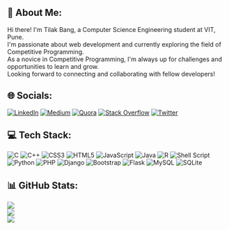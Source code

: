 ## 💫 About Me:
Hi there! I'm Tilak Bang, a Computer Science Engineering student at VIT, Pune.<br>I'm passionate about web development and currently exploring the field of Competitive Programming. <br>As a novice in Competitive Programming, I'm always up for challenges and opportunities to learn and grow. <br>Looking forward to connecting and collaborating with fellow developers!


## 🌐 Socials:
[![LinkedIn](https://img.shields.io/badge/LinkedIn-%230077B5.svg?logo=linkedin&logoColor=white)](https://linkedin.com/in/tilakbang) [![Medium](https://img.shields.io/badge/Medium-12100E?logo=medium&logoColor=white)](https://medium.com/@tilakbang) [![Quora](https://img.shields.io/badge/Quora-%23B92B27.svg?logo=Quora&logoColor=white)](https://quora.com/profile/Tilak-bang-1) [![Stack Overflow](https://img.shields.io/badge/-Stackoverflow-FE7A16?logo=stack-overflow&logoColor=white)](https://stackoverflow.com/users/21430697) [![Twitter](https://img.shields.io/badge/Twitter-%231DA1F2.svg?logo=Twitter&logoColor=white)](https://twitter.com/tilak_bang24) 

## 💻 Tech Stack:
![C](https://img.shields.io/badge/c-%2300599C.svg?style=flat&logo=c&logoColor=white) ![C++](https://img.shields.io/badge/c++-%2300599C.svg?style=flat&logo=c%2B%2B&logoColor=white) ![CSS3](https://img.shields.io/badge/css3-%231572B6.svg?style=flat&logo=css3&logoColor=white) ![HTML5](https://img.shields.io/badge/html5-%23E34F26.svg?style=flat&logo=html5&logoColor=white) ![JavaScript](https://img.shields.io/badge/javascript-%23323330.svg?style=flat&logo=javascript&logoColor=%23F7DF1E) ![Java](https://img.shields.io/badge/java-%23ED8B00.svg?style=flat&logo=java&logoColor=white) ![R](https://img.shields.io/badge/r-%23276DC3.svg?style=flat&logo=r&logoColor=white) ![Shell Script](https://img.shields.io/badge/shell_script-%23121011.svg?style=flat&logo=gnu-bash&logoColor=white) ![Python](https://img.shields.io/badge/python-3670A0?style=flat&logo=python&logoColor=ffdd54) ![PHP](https://img.shields.io/badge/php-%23777BB4.svg?style=flat&logo=php&logoColor=white) ![Django](https://img.shields.io/badge/django-%23092E20.svg?style=flat&logo=django&logoColor=white) ![Bootstrap](https://img.shields.io/badge/bootstrap-%23563D7C.svg?style=flat&logo=bootstrap&logoColor=white) ![Flask](https://img.shields.io/badge/flask-%23000.svg?style=flat&logo=flask&logoColor=white) ![MySQL](https://img.shields.io/badge/mysql-%2300f.svg?style=flat&logo=mysql&logoColor=white) ![SQLite](https://img.shields.io/badge/sqlite-%2307405e.svg?style=flat&logo=sqlite&logoColor=white)

## 📊 GitHub Stats:
![](https://github-readme-stats.vercel.app/api?username=tilakbang&theme=radical&hide_border=false&include_all_commits=true&count_private=false)<br/>
![](https://github-readme-streak-stats.herokuapp.com/?user=tilakbang&theme=radical&hide_border=false)<br/>
![](https://github-readme-stats.vercel.app/api/top-langs/?username=tilakbang&theme=radical&hide_border=false&include_all_commits=true&count_private=false&layout=compact)
